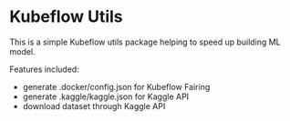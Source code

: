 # Kubeflow Utils

This is a simple Kubeflow utils package helping to speed up building ML model.

Features included:
- generate .docker/config.json for Kubeflow Fairing
- generate .kaggle/kaggle.json for Kaggle API
- download dataset through Kaggle API
